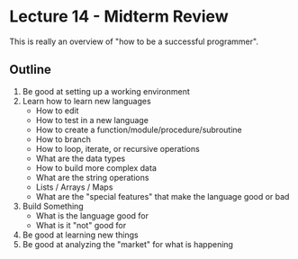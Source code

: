 # Lecture 14 - Midterm Review

This is really an overview of "how to be a successful programmer".

## Outline

1. Be good at setting up a working environment
2. Learn how to learn new languages
	- How to edit 
	- How to test in a new language	
	- How to create a function/module/procedure/subroutine
	- How to branch
	- How to loop, iterate, or recursive operations
	- What are the data types
	- How to build more complex data
	- What are the string operations
	- Lists / Arrays / Maps
	- What are the "special features" that make the language good or bad
3. Build Something
	- What is the language good for
	- What is it "not" good for
4. Be good at learning new things
5. Be good at analyzing the "market" for what is happening


